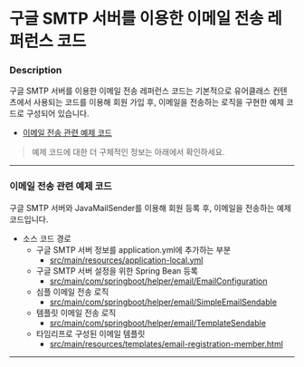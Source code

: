 # 구글 SMTP 서버를 이용한 이메일 전송 레퍼런스 코드

### Description
구글 SMTP 서버를 이용한 이메일 전송 레퍼런스 코드는 기본적으로 유어클래스 컨텐츠에서 사용되는 코드를 이용해 회원 가입 후, 이메일을 전송하는 로직을 구현한 예제 코드로 구성되어 있습니다.
  * [이메일 전송 관련 예제 코드](#이메일-전송-관련-예제-코드)
  
> 예제 코드에 대한 더 구체적인 정보는 아래에서 확인하세요.

---

### 이메일 전송 관련 예제 코드
구글 SMTP 서버와 JavaMailSender를 이용해 회원 등록 후, 이메일을 전송하는 예제 코드입니다.
* 소스 코드 경로
  * 구글 SMTP 서버 정보를 application.yml에 추가하는 부분
    * [src/main/resources/application-local.yml](https://github.com/codestates-seb/be-reference-send-email/blob/28e43990e300dd06487ba153c4ec64d98278292c/src/main/resources/application-local.yml)
  * 구글 SMTP 서버 설정을 위한 Spring Bean 등록
    * [src/main/com/springboot/helper/email/EmailConfiguration](https://github.com/codestates-seb/be-reference-send-email/blob/28e43990e300dd06487ba153c4ec64d98278292c/src/main/java/com/codestates/helper/email/EmailConfiguration.java)
  * 심플 이메일 전송 로직
    * [src/main/com/springboot/helper/email/SimpleEmailSendable](https://github.com/codestates-seb/be-reference-send-email/blob/28e43990e300dd06487ba153c4ec64d98278292c/src/main/java/com/codestates/helper/email/SimpleEmailSendable.java)
  * 템플릿 이메일 전송 로직
    * [src/main/com/springboot/helper/email/TemplateSendable](https://github.com/codestates-seb/be-reference-send-email/blob/28e43990e300dd06487ba153c4ec64d98278292c/src/main/java/com/codestates/helper/email/TemplateEmailSendable.java)
  * 타임리프로 구성된 이메일 템플릿
    * [src/main/resources/templates/email-registration-member.html](https://github.com/codestates-seb/be-reference-send-email/blob/28e43990e300dd06487ba153c4ec64d98278292c/src/main/resources/templates/email-registration-member.html)

---
